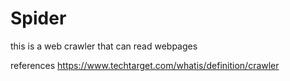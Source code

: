 # Spider

this is a web crawler that can read webpages

references
https://www.techtarget.com/whatis/definition/crawler
